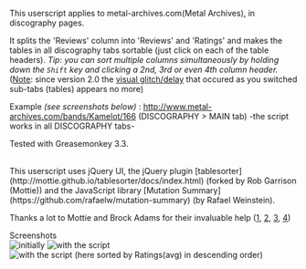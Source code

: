 This userscript applies to metal-archives.com(Metal Archives), in discography pages.

It splits the 'Reviews' column into 'Reviews' and 'Ratings' and makes the tables in all discography tabs sortable
(just click on each of the table headers).
*Tip: you can sort multiple columns simultaneously by holding down the `Shift` key and clicking a 2nd, 3rd or even 4th column header.*
(<u>Note</u>: since version 2.0 the [visual glitch/delay](http://i.stack.imgur.com/ABMts.gif) that occured as you switched sub-tabs (tables) appears no more)

Example *(see screenshots below)* :
http://www.metal-archives.com/bands/Kamelot/166 (DISCOGRAPHY > MAIN tab)
-the script works in all DISCOGRAPHY tabs-

Tested with Greasemonkey 3.3.

<br>
This userscript uses jQuery UI,
the jQuery plugin [tablesorter](http://mottie.github.io/tablesorter/docs/index.html) (forked by Rob Garrison (Mottie))
and the JavaScript library [Mutation Summary](https://github.com/rafaelw/mutation-summary) (by Rafael Weinstein).

Thanks a lot to Mottie and Brock Adams for their invaluable help  ([1](http://stackoverflow.com/questions/26331773/javascript-in-an-html-table-how-to-select-part-of-text-matching-some-regex-f), [2](http://stackoverflow.com/questions/26416049/greasemonkey-using-the-waitforkeyelements-utility-how-to-call-a-function-aft), [3](https://github.com/Mottie/tablesorter/issues/990), [4](http://stackoverflow.com/questions/32233895/using-waitforkeyelements-is-it-possible-to-prevent-the-key-element-from-being-d))

Screenshots  
![initially](https://greasyfork.org/system/screenshots/screenshots/000/001/815/original/1.jpg?1440546373) ![with the script](https://greasyfork.org/system/screenshots/screenshots/000/001/816/original/2_.jpg?1440546373) ![with the script (here sorted by Ratings(avg) in descending order)](https://greasyfork.org/system/screenshots/screenshots/000/001/817/original/3_.jpg?1440546373)
